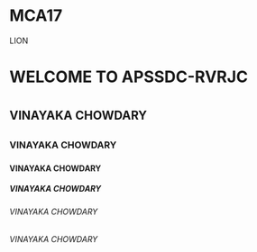 # MCA17
<H>LION<H>
<H1>WELCOME TO APSSDC-RVRJC<H1>
<H2>VINAYAKA CHOWDARY<H2>
<H3>VINAYAKA CHOWDARY<H3>
<H4>VINAYAKA CHOWDARY<H4>
<H5>VINAYAKA CHOWDARY<H5>
<H6>VINAYAKA CHOWDARY<H6>
<H7>VINAYAKA CHOWDARY<H7>

